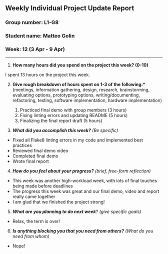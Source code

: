 ## Weekly Individual Project Update Report

### Group number: L1-G8

### Student name: Matteo Golin

### Week: 12 (3 Apr - 9 Apr)

---

1. **How many hours did you spend on the project this week? (0-10)**

I spent 13 hours on the project this week.

2. **Give rough breakdown of hours spent on 1-3 of the following:\***
   (meetings, information gathering, design, research, brainstorming, evaluating options, prototyping options, writing/documenting, refactoring, testing, software implementation, hardware implementation)

   1. Practiced final demo with group members (3 hours)
   2. Fixing linting errors and updating README (5 hours)
   3. Finalizing the final report draft (5 hours)

3. **_What did you accomplish this week?_** _(Be specific)_

- Fixed all Flake8 linting errors in my code and implemented best practices
- Reviewed final demo video
- Completed final demo
- Wrote final report

4. **_How do you feel about your progress?_** _(brief, free-form reflection)_

- This week was another high-workload week, with lots of final touches being made before deadlines
- The progress this week was great and our final demo, video and report really came together
- I am glad that we finished the project strong!

5. **_What are you planning to do next week_**? _(give specific goals)_

- Relax, the term is over!

6. **_Is anything blocking you that you need from others?_** _(What do you need from whom)_

- Nope!
